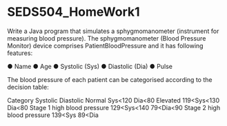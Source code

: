 # SEDS504_HomeWork1

Write a Java program that simulates a sphygmomanometer (instrument for measuring blood pressure). The sphygmomanometer (Blood Pressure Monitor) device comprises PatientBloodPressure and it has following features:

●	Name
●	Age
●	Systolic (Sys)
●	Diastolic (Dia)
●	Pulse

The blood pressure of each patient can be categorised according to the decision table:

Category	Systolic	Diastolic
Normal	Sys<120	Dia<80
Elevated	119<Sys<130	Dia<80
Stage 1 high blood pressure	129<Sys<140	79<Dia<90
Stage 2 high blood pressure	139<Sys	89<Dia
 
